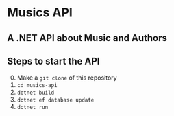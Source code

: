 # Musics API
## A .NET API about Music and Authors

## Steps to start the API

0. Make a `git clone` of this repository
1. `cd musics-api`
2. `dotnet build`
3. `dotnet ef database update`
4. `dotnet run`
